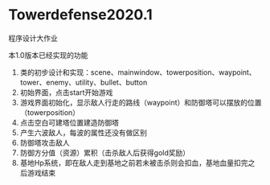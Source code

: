 # Towerdefense2020.1
程序设计大作业

本1.0版本已经实现的功能
1.	类的初步设计和实现：scene、mainwindow、towerposition、waypoint、tower、enemy、utility、bullet、button
2.	初始界面，点击start开始游戏
3.	游戏界面初始化，显示敌人行走的路线（waypoint）和防御塔可以摆放的位置（towerposition）
4.	点击空白可建塔位置建造防御塔
5.	产生六波敌人，每波的属性还没有做区别
6.	防御塔攻击敌人
7.	防御方分值（资源）累积（击杀敌人后获得gold奖励）
8.	基地Hp系统，即在敌人走到基地之前若未被击杀则会扣血，基地血量扣完之后游戏结束
